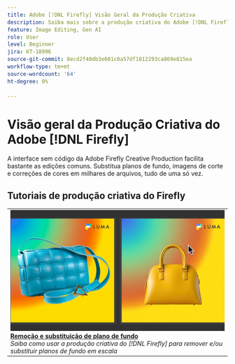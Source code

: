 ```yaml
---
title: Adobe [!DNL Firefly] Visão Geral da Produção Criativa
description: Saiba mais sobre a produção criativa do Adobe [!DNL Firefly] Adobe
feature: Image Editing, Gen AI
role: User
level: Beginner
jira: KT-18996
source-git-commit: 8ecd2f40db3e601c0a57df1812293ca869e815ea
workflow-type: tm+mt
source-wordcount: '64'
ht-degree: 0%

---
```


# Visão geral da Produção Criativa do Adobe [!DNL Firefly]

A interface sem código da Adobe Firefly Creative Production facilita bastante as edições comuns. Substitua planos de fundo, imagens de corte e correções de cores em milhares de arquivos, tudo de uma só vez.

## Tutoriais de produção criativa do Firefly

<!-- COMMENT -->
<!-- CARDS

* https://experienceleague.adobe.com/en/docs/creative-cloud-enterprise-learn/cce-learning-hub/fireflyoverview/firefly-tutorials/overview-of-firefly
  {title = Overview of Adobe Firefly}
  {description = Learn what you can create with Adobe Firefly}
  {image = https://experienceleague.adobe.com/en/docs/creative-cloud-enterprise-learn/cce-learning-hub/fireflyoverview/media_11afa51a52fc9c6d940ee2b974589d4cd45cda4c7.png?width=400&format=webply&optimize=medium}
  {cta = View tutorial}

-->

<!-- END CARDS -->
<!-- END COMMENT -->

<table>
<tr>
   <td>
      <a href="background.md">
         <img alt="Remoção e substituição de fundo" src="../assets/creative-production-backgrounds.png" />
      </a>
      <div>
      <a href="background.md"><strong>Remoção e substituição de plano de fundo</strong></a>
      </div>
      <em>Saiba como usar a produção criativa do [!DNL Firefly] para remover e/ou substituir planos de fundo em escala</em>
      <br>
  </td>
  </tr>
  </table>